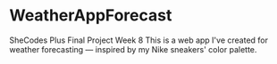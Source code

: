 # WeatherAppForecast
SheCodes Plus Final Project Week 8
This is a web app I've created for weather forecasting — inspired by my Nike sneakers' color palette. 
